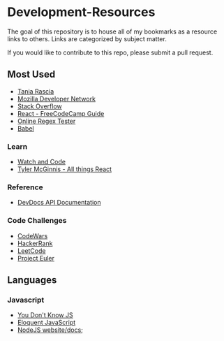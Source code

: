 # Development-Resources

The goal of this repository is to house all of my bookmarks as a resource links to others. Links are categorized by subject matter.

If you would like to contribute to this repo, please submit a pull request.

## Most Used

- [Tania Rascia](https://www.taniarascia.com/)
- [Mozilla Developer Network](https://developer.mozilla.org/en-US/)
- [Stack Overflow](https://stackoverflow.com/questions#)
- [React - FreeCodeCamp Guide](https://guide.freecodecamp.org/react)
- [Online Regex Tester](https://regex101.com/)
- [Babel](https://babeljs.io/)

### Learn

- [Watch and Code](https://watchandcode.com/)
- [Tyler McGinnis - All things React](https://tylermcginnis.com/)

### Reference

- [DevDocs API Documentation](http://devdocs.io/)

### Code Challenges

- [CodeWars](https://www.codewars.com)
- [HackerRank](https://www.hackerrank.com/)
- [LeetCode](https://leetcode.com/)
- [Project Euler](https://projecteuler.net/)

## Languages

### Javascript

- [You Don't Know JS](https://github.com/getify/You-Dont-Know-JS)
- [Eloquent JavaScript](http://eloquentjavascript.net/)
- [NodeJS website/docs](www.nodejs.org/en);


